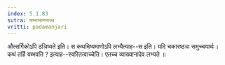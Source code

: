 ```yaml
---
index: 5.1.83
sutra: षण्मासाण्ण्यच्च
vritti: padamanjari
---
```


 औत्सर्गिकोऽपि ठञिष्यते इति। स कथमिष्यमाणोऽपि लभ्यैत्याह--स इति। यदि चकारष्ठञः समुच्चयार्थः। कथं तर्हि यब्भवति ? इत्याह--स्वरितत्वाच्चेति। एतच्च व्याख्यानादेव लभ्यते ॥